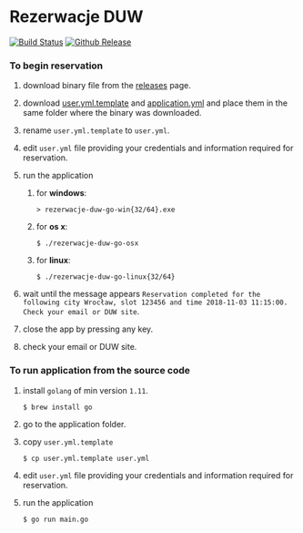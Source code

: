 # Rezerwacje DUW

[![Build Status](https://api.travis-ci.org/dyrkin/rezerwacje-duw-go.svg?branch=master)](https://travis-ci.org/dyrkin/rezerwacje-duw-go) [![Github Release](https://img.shields.io/badge/release-1.0.4-blue.svg)](https://github.com/dyrkin/rezerwacje-duw-go/releases/tag/v1.0.4)

### To begin reservation

1. download binary file from the [releases](https://github.com/dyrkin/rezerwacje-duw-go/releases) page.

2. download [user.yml.template](https://raw.githubusercontent.com/dyrkin/rezerwacje-duw-go/v1.0.4/user.yml.template) and [application.yml](https://raw.githubusercontent.com/dyrkin/rezerwacje-duw-go/v1.0.4/application.yml) and place them in the same folder where the binary was downloaded.

3. rename `user.yml.template` to `user.yml`.

4. edit `user.yml` file providing your credentials and information required for reservation.
5. run the application
  
    1. for **windows**: 
        
        ```> rezerwacje-duw-go-win{32/64}.exe```

    2. for **os x**:

        ```$ ./rezerwacje-duw-go-osx```

    3. for **linux**:

        ```$ ./rezerwacje-duw-go-linux{32/64}```

6. wait until the message appears `Reservation completed for the following city Wrocław, slot 123456 and time 2018-11-03 11:15:00. Check your email or DUW site`.
7. close the app by pressing any key.
8. check your email or DUW site.

### To run application from the source code

1. install `golang` of min version `1.11`.

    ```$ brew install go```

2. go to the application folder.
3. copy `user.yml.template`

   ```$ cp user.yml.template user.yml``` 

4. edit `user.yml` file providing your credentials and information required for reservation.
5. run the application

   ```$ go run main.go```